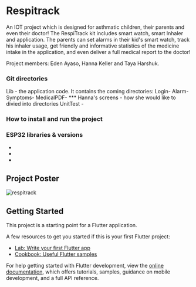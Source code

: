 # Respitrack
An IOT project which is designed for asthmatic children, their parents and even their doctor!
The RespiTrack kit includes smart watch, smart Inhaler and application. The parents can set alarms in their kid's 
smart watch, track his inhaler usage, get friendly and informative statistics of the medicine intake in the application, and even 
deliver a full medical report to the doctor!

Project members: Eden Ayaso, Hanna Keller and Taya Harshuk.


### Git directories
Lib - the application code. It contains the coming directories:
  Login- 
  Alarm- 
  Symptoms-
  MedicalPDF-
  *** Hanna's screens - how she would like to divied into directories
UnitTest - 

### How to install and run the project


### ESP32 libraries & versions
-
-
-

## Project Poster
![respitrack](https://user-images.githubusercontent.com/95523968/219866086-239ce541-852c-4fb1-9cbd-1aec6e6dd424.png)


## Getting Started

This project is a starting point for a Flutter application.

A few resources to get you started if this is your first Flutter project:

- [Lab: Write your first Flutter app](https://docs.flutter.dev/get-started/codelab)
- [Cookbook: Useful Flutter samples](https://docs.flutter.dev/cookbook)

For help getting started with Flutter development, view the
[online documentation](https://docs.flutter.dev/), which offers tutorials,
samples, guidance on mobile development, and a full API reference.
